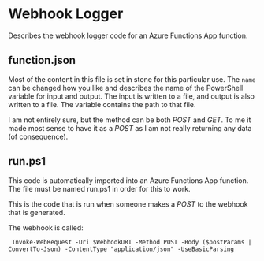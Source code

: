 # Webhook Logger

Describes the webhook logger code for an Azure Functions App function.

## function.json

Most of the content in this file is set in stone for this particular use. The `name` can be changed how you like and describes the name of the PowerShell variable for input and output. The input is written to a file, and output is also written to a file. The variable contains the path to that file.

I am not entirely sure, but the method can be both *POST* and *GET*. To me it made most sense to have it as a *POST* as I am not really returning any data (of consequence).

## run.ps1

This code is automatically imported into an Azure Functions App function. The file must be named run.ps1 in order for this to work.

This is the code that is run when someone makes a *POST* to the webhook that is generated.

The webhook is called:

``
Invoke-WebRequest -Uri $WebhookURI -Method POST -Body ($postParams | ConvertTo-Json) -ContentType "application/json" -UseBasicParsing``
